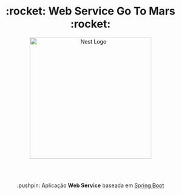 <h1 align="center">
 :rocket: Web Service Go To Mars :rocket:
</h1>
<p align="center">
  <a href="http://nestjs.com/" target="blank"><img src="https://spring.io/images/microservices-dark-d200d96e2f4462372d73a9f6b8b58ea1.svg" width="320" alt="Nest Logo" /></a>
</p>
</br>
</br>

<p align="center"> :pushpin: Aplicação <strong>Web Service</strong> baseada em <a href="https://spring.io" target="_blank">Spring Boot</a></p>
<p align="center">

